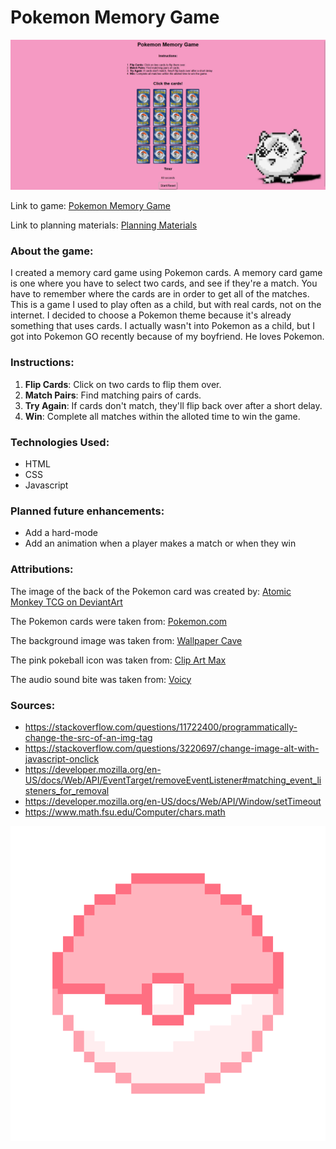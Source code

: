 # Pokemon Memory Game 

![Online Pokemon Memory Card Game](./assets/pokemon-screenshot.png)

Link to game: [Pokemon Memory Game](https://github.com/morganrford/pokemon-memory-game)

Link to planning materials: [Planning Materials](https://github.com/morganrford/pokemon-memory-game/blob/main/projectplanning.md)

### About the game:

I created a memory card game using Pokemon cards. A memory card game is one where you have to select two cards, and see if they're a match. You have to remember where the cards are in order to get all of the matches. This is a game I used to play often as a child, but with real cards, not on the internet. I decided to choose a Pokemon theme because it's already something that uses cards. I actually wasn't into Pokemon as a child, but I got into Pokemon GO recently because of my boyfriend. He loves Pokemon.

### Instructions:

1. **Flip Cards**: Click on two cards to flip them over.
2. **Match Pairs**: Find matching pairs of cards.
3. **Try Again**: If cards don't match, they'll flip back over after a short delay.
4. **Win**: Complete all matches within the alloted time to win the game.

### Technologies Used:

* HTML
* CSS
* Javascript 

### Planned future enhancements:

* Add a hard-mode
* Add an animation when a player makes a match or when they win

### Attributions:

The image of the back of the Pokemon card was created by: [Atomic Monkey TCG on DeviantArt](atomicmonkeyTCG.deviantart.com)

The Pokemon cards were taken from: [Pokemon.com](https://www.pokemon.com/us/pokemon-tcg/pokemon-cards)

The background image was taken from: [Wallpaper Cave](https://wallpapercave.com/pink-pokemon-wallpapers)

The pink pokeball icon was taken from: [Clip Art Max](https://www.clipartmax.com/middle/m2i8N4N4N4H7m2A0_cute-pokeball-pixel-by-nikkineko3-8-bit-pokemon-sprites/)

The audio sound bite was taken from: [Voicy](https://www.voicy.network/search/pokemon-sound-effects)

### Sources:

* https://stackoverflow.com/questions/11722400/programmatically-change-the-src-of-an-img-tag
* https://stackoverflow.com/questions/3220697/change-image-alt-with-javascript-onclick
* https://developer.mozilla.org/en-US/docs/Web/API/EventTarget/removeEventListener#matching_event_listeners_for_removal
* https://developer.mozilla.org/en-US/docs/Web/API/Window/setTimeout
* https://www.math.fsu.edu/Computer/chars.math

![Pink Pokeball](./assets/icon.png)
